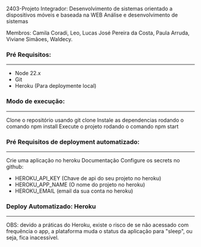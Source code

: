 2403-Projeto Integrador: Desenvolvimento de sistemas orientado a dispositivos móveis e baseada na WEB
Análise e desenvolvimento de sistemas

Membros: Camila Coradi, Leo, Lucas José Pereira da Costa, Paula Arruda, Viviane Simãoes, Waldecy.

### Pré Requisitos:
---
- Node 22.x
- Git
- Heroku (Para deploymente local)

### Modo de execução:
---
Clone o repositório usando git clone
Instale as dependencias rodando o comando npm install
Execute o projeto rodando o comando npm start

### Pré Requisitos de deployment automatizado:
---

Crie uma aplicação no heroku Documentação
Configure os secrets no github:
- HEROKU_API_KEY (Chave de api do seu projeto no heroku)
- HEROKU_APP_NAME (O nome do projeto no heroku)
- HEROKU_EMAIL (email da sua conta no heroku)

### Deploy Automatizado: Heroku
---
OBS: devido a práticas do Heroku, existe o risco de se não acessado com frequência o app, a plataforma muda o status da aplicação para "sleep", ou seja, fica inacessível.
